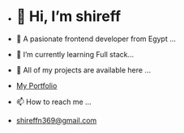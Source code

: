 - <h1>👋 Hi, I’m shireff </h1>


- 👀 A pasionate frontend developer from Egypt ...

  
- 🌱 I’m currently learning Full stack...

  
- 💞️ All of my projects are available here ...
- <a href="https://my-portfolio-930d7.web.app/" target="_blank">My Portfolio</a>


- 📫 How to reach me ...
- <a target="_blank" href="mailto:shireffn369@gmail.com">shireffn369@gmail.com</a>


  

<!---
shireff/shireff is a ✨ special ✨ repository because its `README.md` (this file) appears on your GitHub profile.
You can click the Preview link to take a look at your changes.
--->
